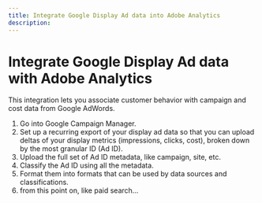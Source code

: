 ```yaml
---
title: Integrate Google Display Ad data into Adobe Analytics
description: 
---
```


# Integrate Google Display Ad data with Adobe Analytics

This integration lets you associate customer behavior with campaign and cost data from Google AdWords.


1. Go into Google Campaign Manager.
1. Set up a recurring export of your display ad data so that you can upload deltas of your display metrics (impressions, clicks, cost), broken down by the most granular ID (Ad ID).
1. Upload the full set of Ad ID metadata, like campaign, site, etc.
1. Classify the Ad ID using all the metadata.
1. Format them into formats that can be used by data sources and classifications.
1. from this point on, like paid search...
